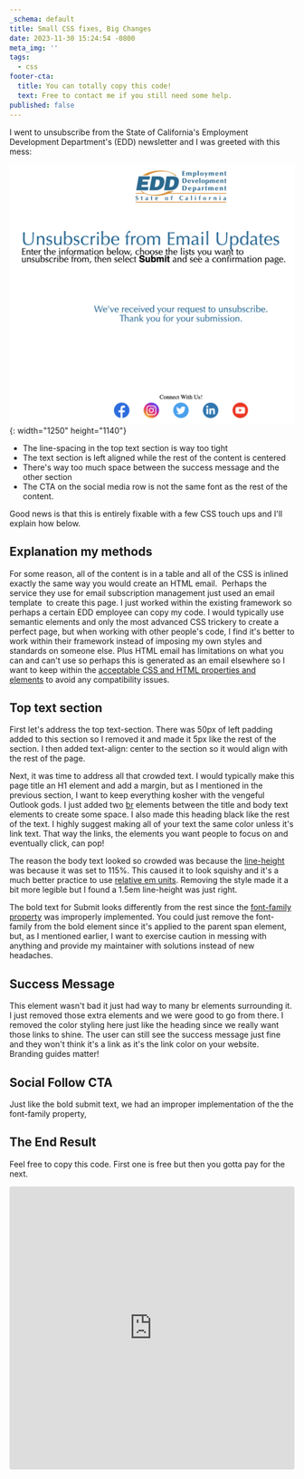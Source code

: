 ```yaml
---
_schema: default
title: Small CSS fixes, Big Changes
date: 2023-11-30 15:24:54 -0800
meta_img: ''
tags:
  - css
footer-cta:
  title: You can totally copy this code!
  text: Free to contact me if you still need some help.
published: false
---
```

I went to unsubscribe from the State of California's Employment Development Department's (EDD) newsletter and I was greeted with this mess:&nbsp;

![](/images/screen-shot-2023-11-30-at-2-41-13-pm.png){: width="1250" height="1140"}

* The line-spacing in the top text section is way too tight
* The text section is left aligned while the rest of the content is centered
* There's way too much space between the success message and the other section
* The CTA on the social media row is not the same font as the rest of the content.&nbsp;

Good news is that this is entirely fixable with a few CSS touch ups and I'll explain how below.&nbsp;

## Explanation my methods

For some reason, all of the content is in a table and all of the CSS is inlined exactly the same way you would create an HTML email.&nbsp; Perhaps the service they use for email subscription management just used an email template&nbsp; to create this page. I just worked within the existing framework so perhaps a certain EDD employee can copy my code. I would typically use semantic elements and only the most advanced CSS trickery to create a perfect page, but when working with other people's code, I find it's better to work within their framework instead of imposing my own styles and standards on someone else. Plus HTML email has limitations on what you can and can't use so perhaps this is generated as an email elsewhere so I want to keep within the [acceptable CSS and HTML properties and elements](https://www.campaignmonitor.com/css/)&nbsp;to avoid any compatibility issues. &nbsp;&nbsp;





## Top text section

First let's address the top text-section. There was 50px of left padding added to this section so I removed it and made it 5px like the rest of the section. I then added text-align: center to the section so it would align with the rest of the page.&nbsp;

Next, it was time to address all that crowded text. I would typically make this page title an H1 element and add a margin, but as I mentioned in the previous section, I want to keep everything kosher with the vengeful Outlook gods. I just added two [br](https://developer.mozilla.org/en-US/docs/Web/HTML/Element/br) elements between the title and body text elements to create some space. I also made this heading black like the rest of the text. I highly suggest making all of your text the same color unless it's link text. That way the links, the elements you want people to focus on and eventually click, can pop!&nbsp;

The reason the body text looked so crowded was because the [line-height](https://developer.mozilla.org/en-US/docs/Web/CSS/line-height) was because it was set to 115%. This caused it to look squishy and it's a much better practice to use [relative em units](https://www.goodemailcode.com/email-accessibility/rem-and-em.html). Removing the style made it a bit more legible but I found a 1.5em line-height was just right.&nbsp;

The bold text for Submit looks differently from the rest since the [font-family property](https://developer.mozilla.org/en-US/docs/Web/CSS/font-family) was improperly implemented. You could just remove the font-family from the bold element since it's applied to the parent span element, but, as I mentioned earlier, I want to exercise caution in messing with anything and provide my maintainer with solutions instead of new headaches.&nbsp;

## Success Message

This element wasn't bad it just had way to many br elements surrounding it. I just removed those extra elements and we were good to go from there. I removed the color styling here just like the heading since we really want those links to shine. The user can still see the success message just fine and they won't think it's a link as it's the link color on your website. Branding guides matter!&nbsp;

## Social Follow CTA

Just like the bold submit text, we had an improper implementation of the the font-family property,&nbsp;&nbsp;

## The End Result

Feel free to copy this code. First one is free but then you gotta pay for the next.

<iframe src="https://codesandbox.io/embed/d2fqxt?view=editor+%2B+preview&module=%2Findex.html"
     style="width:100%; height: 500px; border:0; border-radius: 4px; overflow:hidden;"
     title="EDD Email Unsubscribe Page"
     allow="accelerometer; ambient-light-sensor; camera; encrypted-media; geolocation; gyroscope; hid; microphone; midi; payment; usb; vr; xr-spatial-tracking"
     sandbox="allow-forms allow-modals allow-popups allow-presentation allow-same-origin allow-scripts"
   ></iframe>
